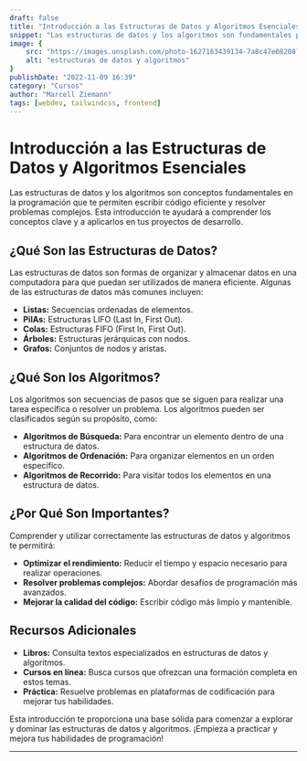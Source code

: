 ```yaml
---
draft: false
title: "Introducción a las Estructuras de Datos y Algoritmos Esenciales"
snippet: "Las estructuras de datos y los algoritmos son fundamentales para escribir código eficiente y resolver problemas complejos. Esta guía ofrece una visión general de los conceptos clave y cómo aplicarlos en el desarrollo de software."
image: {
    src: "https://images.unsplash.com/photo-1627163439134-7a8c47e08208?&fit=crop&w=430&h=240",
    alt: "estructuras de datos y algoritmos"
}
publishDate: "2022-11-09 16:39"
category: "Cursos"
author: "Marcell Ziemann"
tags: [webdev, tailwindcss, frontend]
---
```



# Introducción a las Estructuras de Datos y Algoritmos Esenciales

Las estructuras de datos y los algoritmos son conceptos fundamentales en la programación que te permiten escribir código eficiente y resolver problemas complejos. Esta introducción te ayudará a comprender los conceptos clave y a aplicarlos en tus proyectos de desarrollo.

## ¿Qué Son las Estructuras de Datos?

Las estructuras de datos son formas de organizar y almacenar datos en una computadora para que puedan ser utilizados de manera eficiente. Algunas de las estructuras de datos más comunes incluyen:

- **Listas:** Secuencias ordenadas de elementos.
- **PilAs:** Estructuras LIFO (Last In, First Out).
- **Colas:** Estructuras FIFO (First In, First Out).
- **Árboles:** Estructuras jerárquicas con nodos.
- **Grafos:** Conjuntos de nodos y aristas.

## ¿Qué Son los Algoritmos?

Los algoritmos son secuencias de pasos que se siguen para realizar una tarea específica o resolver un problema. Los algoritmos pueden ser clasificados según su propósito, como:

- **Algoritmos de Búsqueda:** Para encontrar un elemento dentro de una estructura de datos.
- **Algoritmos de Ordenación:** Para organizar elementos en un orden específico.
- **Algoritmos de Recorrido:** Para visitar todos los elementos en una estructura de datos.

## ¿Por Qué Son Importantes?

Comprender y utilizar correctamente las estructuras de datos y algoritmos te permitirá:

- **Optimizar el rendimiento:** Reducir el tiempo y espacio necesario para realizar operaciones.
- **Resolver problemas complejos:** Abordar desafíos de programación más avanzados.
- **Mejorar la calidad del código:** Escribir código más limpio y mantenible.

## Recursos Adicionales

- **Libros:** Consulta textos especializados en estructuras de datos y algoritmos.
- **Cursos en línea:** Busca cursos que ofrezcan una formación completa en estos temas.
- **Práctica:** Resuelve problemas en plataformas de codificación para mejorar tus habilidades.

Esta introducción te proporciona una base sólida para comenzar a explorar y dominar las estructuras de datos y algoritmos. ¡Empieza a practicar y mejora tus habilidades de programación!

---

